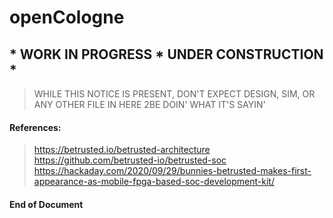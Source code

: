 # openCologne
## * WORK IN PROGRESS * UNDER CONSTRUCTION *
> WHILE THIS NOTICE IS PRESENT, DON'T EXPECT DESIGN, SIM, OR ANY OTHER FILE IN HERE 2BE DOIN' WHAT IT'S SAYIN'

#### References:
> https://betrusted.io/betrusted-architecture
> https://github.com/betrusted-io/betrusted-soc
> https://hackaday.com/2020/09/29/bunnies-betrusted-makes-first-appearance-as-mobile-fpga-based-soc-development-kit/
    
#### End of Document 
